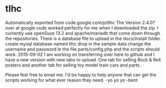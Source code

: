 # tlhc
Automatically exported from code.google.com/p/tlhc
The Version 2.4.0? over at google code worked perfectly for me when I downloaded the zip.
I currently use openSuse 13.2 and apache/mariadb that come down through the repositories.
There is a database file to upload in the docs/install folder.  create mysql database 
named tlhc drop in the sample data
change the username and password in the file parts/config.php and the scripts should work.
2015-09-02 I am working on transferring over here to github and I have a new version
with new tabs to upload.  One tab for selling Rock & Roll posters and another
tab for selling toy model train cars and parts.

Please feel free to email me.  I'd be happy to help anyone that can get the scripts working for what
ever reason they need.
-yo yo yo
-bent
